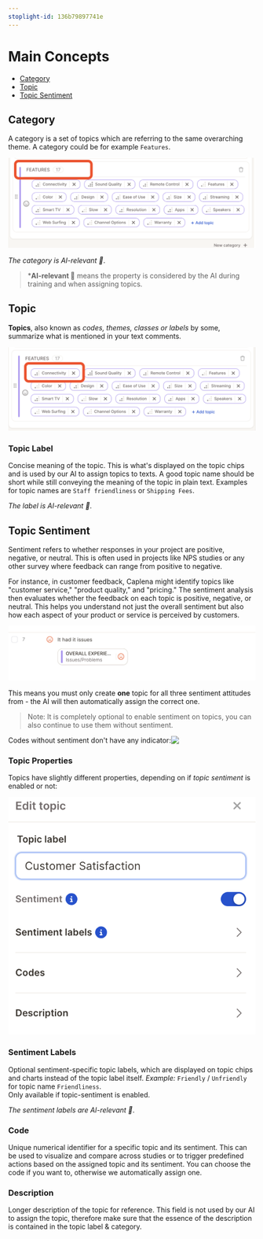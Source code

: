 ```yaml
---
stoplight-id: 136b79897741e
---
```


# Main Concepts

* [Category](#category)
* [Topic](#topic)
* [Topic Sentiment](#topic-sentiment)

## Category 

A category is a set of topics which are referring to the same overarching theme. A category could be for example `Features`.

![Screenshot 2024-11-19 at 17.14.21.png](<../assets/images/Screenshot 2024-11-19 at 17.14.21.png>)


*The category is AI-relevant 🤖*.



<!-- theme: info -->

> ***AI-relevant 🤖** means the property is considered by the AI during training and when assigning topics.


## Topic

**Topics**, also known as *codes, themes, classes or labels* by some, summarize what is mentioned in your text comments.

![Screenshot 2024-11-19 at 17.15.49.png](<../assets/images/Screenshot 2024-11-19 at 17.15.49.png>)





### Topic Label

Concise meaning of the topic. This is what's displayed on the topic chips and is used by our AI to assign topics to texts. A good topic name should be short while still conveying the meaning of the topic in plain text. Examples for topic names are `Staff friendliness` or `Shipping Fees`.

*The label is AI-relevant 🤖*.

## Topic Sentiment
Sentiment refers to whether responses in your project are positive, negative, or neutral. This is often used in projects like NPS studies or any other survey where feedback can range from positive to negative.

For instance, in customer feedback, Caplena might identify topics like "customer service," "product quality," and "pricing." The sentiment analysis then evaluates whether the feedback on each topic is positive, negative, or neutral. This helps you understand not just the overall sentiment but also how each aspect of your product or service is perceived by customers.


![Screenshot 2024-11-19 at 17.22.52.png](<../assets/images/Screenshot 2024-11-19 at 17.22.52.png>)


This means you must only create **one** topic for all three sentiment attitudes from - the AI will then automatically assign the correct one.

<!-- theme: info -->

> Note: It is completely optional to enable sentiment on topics, you can also continue to use them without sentiment.

<div style="display:flex; align-items: center">
<div>Codes without sentiment don't have any indicator:</div>
<img src="https://raw.github.com/caplena/knowledge-base/master/docs/images/topic_no_code.png" style="width:100px;"/>
</div>
<!-- theme: warning -->



### Topic Properties

Topics have slightly different properties, depending on if *topic sentiment* is enabled or not:

![Screenshot 2024-11-19 at 17.59.20.png](<../assets/images/Screenshot 2024-11-19 at 17.59.20.png>)




### Sentiment Labels

Optional sentiment-specific topic labels, which are displayed on topic chips and charts instead of the topic label   itself. 
*Example:* `Friendly` / `Unfriendly` for topic name `Friendliness`. <br>Only available if topic-sentiment is enabled.

*The sentiment labels are AI-relevant 🤖*.

### Code

Unique numerical identifier for a specific topic and its sentiment. This can be used to visualize and compare across studies or to trigger predefined actions based on the assigned topic and its sentiment. You can choose the code if you want to, otherwise we automatically assign one.

### Description

Longer description of the topic for reference. This field is not used by our AI to assign the topic, therefore make sure that the essence of the description is contained in the topic label & category.






